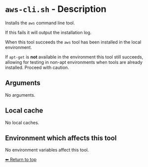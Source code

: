 # `aws-cli.sh` - Description

Installs the `aws` command line tool.

If this fails it will output the installation log.

When this tool succeeds the `aws` tool has been installed in the local environment.

If `apt-get` is **not** available in the environment this tool still succeeds, allowing for testing in non-apt environments when tools are already installed. Proceed with caution.

## Arguments

No arguments.

## Local cache

No local caches.

## Environment which affects this tool

No environment variables affect this tool.

[⬅ Return to top](index.md)